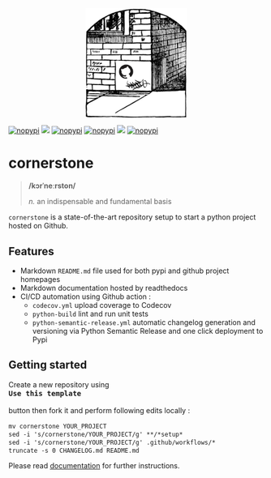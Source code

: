 <p align="center">
   <img align="center" src="https://github.com/Kraymer/__pub/raw/master/logo_cornerstone.png" width="200" >

[![nopypi](http://github.com/kraymer/cornerstone/workflows/build/badge.svg)](https://github.com/Kraymer/cornerstone/actions/workflows/python-build.yml)
[![](https://readthedocs.org/projects/cornerstone/badge/?version=latest)](http://cornerstone.readthedocs.org/en/latest/?badge=latest)
[![nopypi](https://codecov.io/gh/Kraymer/cornerstone/branch/main/graph/badge.svg?token=EPMJ5EZGIK)](https://codecov.io/gh/Kraymer/cornerstone)
[![nopypi](http://img.shields.io/pypi/v/cornerstone.svg)](https://pypi.python.org/pypi/cornerstone)
[![](https://pepy.tech/badge/cornerstone)](https://pepy.tech/project/cornerstone)
[![nopypi](https://img.shields.io/badge/releases-atom-orange.svg)](https://github.com/Kraymer/cornerstone/releases.atom)

</p>


# cornerstone

> **/kɔrˈneːrston/**
>    
>    *n.* an indispensable and fundamental basis

``cornerstone`` is a state-of-the-art repository setup to start a python project hosted on Github.

## Features

- Markdown `README.md` file used for both pypi and github project homepages
- Markdown documentation hosted by readthedocs
- CI/CD automation using Github action :
   - `codecov.yml` upload coverage to Codecov
   - `python-build` lint and run unit tests
   - `python-semantic-release.yml` automatic changelog generation and versioning via Python Semantic Release and one click deployment to Pypi

## Getting started

Create a new repository using <kbd><br>**Use this template**<br><br></kbd> button then fork it and perform following edits locally :

~~~
mv cornerstone YOUR_PROJECT
sed -i 's/cornerstone/YOUR_PROJECT/g' **/*setup*
sed -i 's/cornerstone/YOUR_PROJECT/g' .github/workflows/*
truncate -s 0 CHANGELOG.md README.md
~~~

Please read [documentation](https://cornerstone.readthedocs.io/en/latest/) for further instructions.

